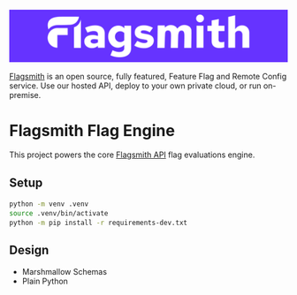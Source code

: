[![Feature Flag, Remote Config and A/B Testing platform, Flagsmith](https://github.com/Flagsmith/flagsmith/raw/main/static-files/hero.png)](https://www.flagsmith.com/)

[Flagsmith](https://www.flagsmith.com/) is an open source, fully featured, Feature Flag and Remote Config service. Use
our hosted API, deploy to your own private cloud, or run on-premise.

# Flagsmith Flag Engine

This project powers the core [Flagsmith API](https://github.com/Flagsmith/flagsmith-api) flag evaluations engine.

## Setup

```bash
python -m venv .venv
source .venv/bin/activate
python -m pip install -r requirements-dev.txt
```

## Design

- Marshmallow Schemas
- Plain Python
